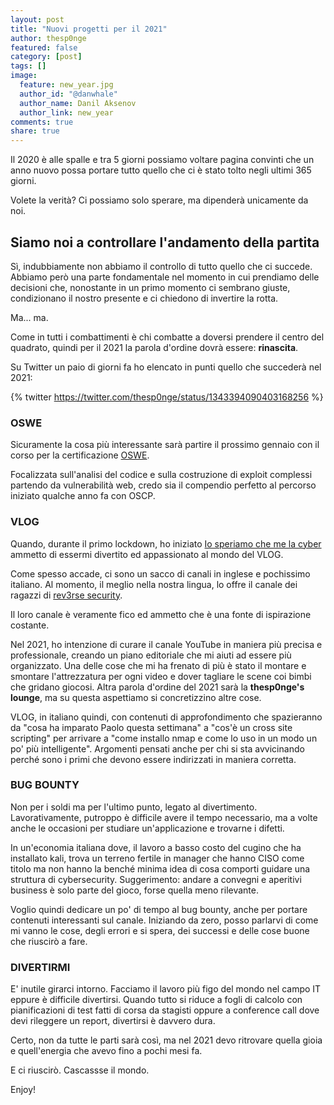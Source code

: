 ```yaml
---
layout: post
title: "Nuovi progetti per il 2021"
author: thesp0nge
featured: false
category: [post]
tags: []
image:
  feature: new_year.jpg
  author_id: "@danwhale"
  author_name: Danil Aksenov 
  author_link: new_year
comments: true
share: true
---
```


Il 2020 è alle spalle e tra 5 giorni possiamo voltare pagina convinti che un
anno nuovo possa portare tutto quello che ci è stato tolto negli ultimi 365
giorni.

Volete la verità? Ci possiamo solo sperare, ma dipenderà unicamente da noi.

## Siamo noi a controllare l'andamento della partita

Sì, indubbiamente non abbiamo il controllo di tutto quello che ci succede.
Abbiamo però una parte fondamentale nel momento in cui prendiamo delle
decisioni che, nonostante in un primo momento ci sembrano giuste, condizionano
il nostro presente e ci chiedono di invertire la rotta.

Ma... ma.

Come in tutti i combattimenti è chi combatte a doversi prendere il centro del
quadrato, quindi per il 2021 la parola d'ordine dovrà essere: **rinascita**.

Su Twitter un paio di giorni fa ho elencato in punti quello che succederà nel
2021:

{% twitter https://twitter.com/thesp0nge/status/1343394090403168256 %}

### OSWE

Sicuramente la cosa più interessante sarà partire il prossimo gennaio con il
corso per la certificazione
[OSWE](https://www.offensive-security.com/awae-oswe/).

Focalizzata sull'analisi del codice e sulla costruzione di exploit complessi
partendo da vulnerabilità web, credo sia il compendio perfetto al percorso
iniziato qualche anno fa con OSCP.

### VLOG

Quando, durante il primo lockdown, ho iniziato [Io speriamo che me la
cyber](https://www.youtube.com/c/PaoloPerego) ammetto di essermi divertito ed
appassionato al mondo del VLOG. 

Come spesso accade, ci sono un sacco di canali in inglese e pochissimo
italiano. Al momento, il meglio nella nostra lingua, lo offre il canale dei
ragazzi di [rev3rse security](https://www.youtube.com/channel/UCzvJStjySZVvOBsPl-Vgj0g).

Il loro canale è veramente fico ed ammetto che è una fonte di ispirazione costante.

Nel 2021, ho intenzione di curare il canale YouTube in maniera più precisa e
professionale, creando un piano editoriale che mi aiuti ad essere più
organizzato.
Una delle cose che mi ha frenato di più è stato il montare e smontare
l'attrezzatura per ogni video e dover tagliare le scene coi bimbi che gridano
giocosi. Altra parola d'ordine del 2021 sarà la **thesp0nge's lounge**, ma su
questa aspettiamo si concretizzino altre cose.

VLOG, in italiano quindi, con contenuti di approfondimento che spazieranno da
"cosa ha imparato Paolo questa settimana" a "cos'è un cross site scripting" per
arrivare a "come installo nmap e come lo uso in un modo un po' più
intelligente". Argomenti pensati anche per chi si sta avvicinando perché sono i
primi che devono essere indirizzati in maniera corretta.

### BUG BOUNTY

Non per i soldi ma per l'ultimo punto, legato al divertimento. Lavorativamente,
putroppo è difficile avere il tempo necessario, ma a volte anche le occasioni
per studiare un'applicazione e trovarne i difetti.

In un'economia italiana dove, il lavoro a basso costo del cugino che ha
installato kali, trova un terreno fertile in manager che hanno CISO come titolo
ma non hanno la benché minima idea di cosa comporti guidare una struttura di
cybersecurity.
Suggerimento: andare a convegni e aperitivi business è solo parte del gioco,
forse quella meno rilevante.

Voglio quindi dedicare un po' di tempo al bug bounty, anche per portare
contenuti interessanti sul canale. Iniziando da zero, posso parlarvi di come mi
vanno le cose, degli errori e si spera, dei successi e delle cose buone che
riuscirò a fare.

### DIVERTIRMI

E' inutile girarci intorno. Facciamo il lavoro più figo del mondo nel campo IT
eppure è difficile divertirsi. Quando tutto si riduce a fogli di calcolo con
pianificazioni di test fatti di corsa da stagisti oppure a conference call dove
devi rileggere un report, divertirsi è davvero dura.

Certo, non da tutte le parti sarà così, ma nel 2021 devo ritrovare quella gioia
e quell'energia che avevo fino a pochi mesi fa.

E ci riuscirò. Cascassse il mondo.

Enjoy!

